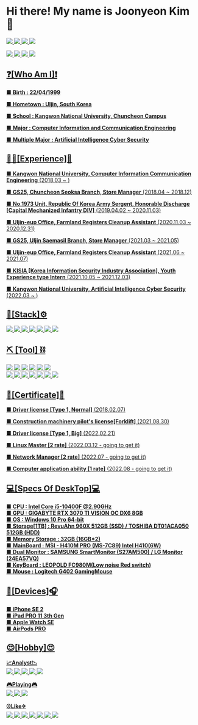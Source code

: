 # Hi there! My name is Joonyeon Kim 👋
<a href="https://www.instagram.com/22._.jr" target="_blank"><img src="https://img.shields.io/badge/22._.jr-e4405f?style=flat-square&logo=Instagram&logoColor=black"/> <a href="https://www.facebook.com/GaveKite" target="_blank"><img src="https://img.shields.io/badge/Kimjoonyeon-blue?style=flat-square&logo=Facebook&logoColor=white"/>  <a href="https://user-images.githubusercontent.com/91503825/148906514-5a571adc-663d-42cc-a24a-4728b11cd576.jpg" target="_blank"><img src="https://img.shields.io/badge/yeon8227-ffcd00?style=flat-square&logo=kakaotalk&logoColor=black"/>  <a href="https://user-images.githubusercontent.com/91503825/148907439-a8120bc1-74e8-4e0c-90d7-3f8f98ee0a82.jpg" target="_blank"><img src="https://img.shields.io/badge/GaveKite-26a5e4?style=flat-square&logo=Telegram&logoColor=black"/> 
  
  <a href="https://www.naver.com" target="_blank"><img src="https://img.shields.io/badge/yeon8227@naver.com-03c75a?style=flat-square&logo=naver&logoColor=white"/>  <a href="https://www.google.com" target="_blank"><img src="https://img.shields.io/badge/kimjoonyeon8227@gmail.com-ea4335?style=flat-square&logo=Gmail&logoColor=black"/>  <img src="https://img.shields.io/badge/ 준연 2979 -5865f2?style=flat-square&logo=discord&logoColor=white"/> <img src="https://img.shields.io/badge/KimJoonYeon-004680?style=flat-square&logo=TeamViewer&logoColor=white"/> <br>

## ❓[Who Am I]❗
■ **Birth : 22/04/1999**    

■ **Hometown : Uljin, South Korea**
    
■ **School : Kangwon National University, Chuncheon Campus**

■ **Major : Computer Information and Communication Engineering**

■ **Multiple Major : Artificial Intelligence Cyber Security**
<br>


## 👷‍♂️[Experience]💪
■ **Kangwon National University, Computer Information Communication Engineering** (2018.03 ~ )

■ **GS25, Chuncheon Seoksa Branch, Store Manager** (2018.04 ~ 2018.12)

■ **No.1973 Unit, Republic Of Korea Army Sergent, Honorable Discharge** **[Capital Mechanized Infantry DIV]** (2019.04.02 ~ 2020.11.03)

■ **Uljin-eup Office, Farmland Registers Cleanup Assistant** (2020.11.03 ~ 2020.12.31)

■ **GS25, Uljin Saemasil Branch, Store Manager** (2021.03 ~ 2021.05)

■ **Uljin-eup Office, Farmland Registers Cleanup Assistant** (2021.06 ~ 2021.07)

■ **KISIA [Korea Information Security Industry Association], Youth Experience type Intern** (2021.10.05 ~ 2021.12.03)

■ **Kangwon National University, Artificial Intelligence Cyber Security** (2022.03 ~ )<br>

## 🧱[Stack]⚙
<img src="https://img.shields.io/badge/Bash-FCC624?style=flat-square&logo=Linux&logoColor=black"/> <img src="https://img.shields.io/badge/Java-007396?style=flat-square&logo=java&logoColor=black"/> <img src="https://img.shields.io/badge/C-A8B9CC?style=flat-square&logo=C&logoColor=orange"/> <img src="https://img.shields.io/badge/Python-3776AB?style=flat-square&logo=python&logoColor=white"/> <img src="https://img.shields.io/badge/HTML5-E34F26?style=flat-square&logo=HTML5&logoColor=white"/> <img src="https://img.shields.io/badge/CSS3-1572B6?style=flat-square&logo=CSS3&logoColor=white"/> <img src="https://img.shields.io/badge/Assembly-007AAC?style=flat-square&logo=AssemblyScript&logoColor=black"/> <br>



## ⛏ [Tool] ⛓
<img src="https://img.shields.io/badge/Git-f05032?style=flat-square&logo=Git&logoColor=white"/> 
  <img src="https://img.shields.io/badge/GitHub-181717?style=flat-square&logo=GitHub&logoColor=white"/> 
  <img src="https://img.shields.io/badge/Sublime Text-ff9800?style=flat-square&logo=Sublime Text&logoColor=white"/> 
  <img src="https://img.shields.io/badge/Oracle-F80000?style=flat-square&logo=oracle&logoColor=black"/> 
  <img src="https://img.shields.io/badge/Eclipse-2c2255?style=flat-square&logo=Eclipse IDE&logoColor=white"/> 
  <img src="https://img.shields.io/badge/Visual Studio-5c2d91?style=flat-square&logo=Visual Studio&logoColor=white"/> <br>
<img src="https://img.shields.io/badge/Excel-217346?style=flat-square&logo=Microsoft Excel&logoColor=white"/>
<img src="https://img.shields.io/badge/Access-a4373a?style=flat-square&logo=Microsoft Access&logoColor=white"/>
<img src="https://img.shields.io/badge/Word-2b579a?style=flat-square&logo=Microsoft Word&logoColor=white"/>
<img src="https://img.shields.io/badge/PPT-b7472a?style=flat-square&logo=Microsoft PowerPoint&logoColor=white"/>
<img src="https://img.shields.io/badge/Zoom-2d8cff?style=flat-square&logo=Zoom&logoColor=white"/>
<img src="https://img.shields.io/badge/OBS-302E31?style=flat-square&logo=OBS Studio&logoColor=white"/>
<img src="https://img.shields.io/badge/PUTTY-4d4d4d?style=flat-square&logo=Windows Terminal&logoColor=white"/><br>   
    
## 📰[Certificate]📰
■ **Driver license [Type 1, Normal]** (2018.02.07)

■ **Construction machinery pilot's license[Forklift]** (2021.08.30)

■ **Driver license [Type 1, Big]** (2022.02.21)

■ **Linux Master [2 rate]** (2022.03.12 - going to get it)

■ **Network Manager [2 rate]** (2022.07 - going to get it)

■ **Computer application ability [1 rate]** (2022.08 - going to get it) <br>
    
## 💻[Specs Of DeskTop]💻
■ **CPU : Intel Core i5-10400F @2.90GHz**<br>
■ **GPU : GIGABYTE RTX 3070 TI VISION OC DX6 8GB**<br> 
■ **OS : Windows 10 Pro 64-bit**<br>
■ **Storage[1TB] : RevuAhn 960X 512GB (SSD) / TOSHIBA DT01ACA050 512GB (HDD)**<br>
■ **Memory Storage : 32GB (16GB*2)**<br> 
■ **MainBoard : MSI - H410M PRO (MS-7C89) Intel H410(6W)**<br>
■ **Dual Monitor : SAMSUNG SmartMonitor (S27AM500) / LG Monitor (24EA57VQ)**<br>
■ **KeyBoard : LEOPOLD FC980M(Low noise Red switch)**<br>
■ **Mouse : Logitech G402 GamingMouse**<br>
    
## 📱[Devices]🎧
■ **iPhone SE 2** <br>
■ **iPad PRO 11 3th Gen**<br>
■ **Apple Watch SE**<br>
■ **AirPods PRO**<br>

## 😍[Hobby]😍
**📈Analyst📉** <br>
<img src="https://img.shields.io/badge/Klaytn-blue?style=flat-square&logo=Kakao&logoColor=white"/> <img src="https://img.shields.io/badge/KlaySwap-orange?style=flat-square&logo=Kakao&logoColor=white"/> <img src="https://img.shields.io/badge/Ethereum-3c3c3d?style=flat-square&logo=Ethereum&logoColor=white"/> <img src="https://img.shields.io/badge/Samsung-1428a0?style=flat-square&logo=Samsung&logoColor=white"/> <img src="https://img.shields.io/badge/Apple-000000?style=flat-square&logo=Apple&logoColor=white"/> <br>

**🎮Playing🎮** <br>
<img src="https://img.shields.io/badge/LOL-d32936?style=flat-square&logo=Riot Games&logoColor=white"/> <img src="https://img.shields.io/badge/StarCraft-148eff?style=flat-square&logo=Battle.net&logoColor=white"/> <img src="https://img.shields.io/badge/PUBG-000000?style=flat-square&logo=Steam&logoColor=white"/> <br>

**⚾Like✈** <br>
<img src="https://img.shields.io/badge/Drive-05141f?style=flat-square&logo=Kia&logoColor=white"/> 
  <img src="https://img.shields.io/badge/Trip-ff5a5f?style=flat-square&logo=Airbnb&logoColor=white"/> 
  <img src="https://img.shields.io/badge/Melon-green?style=flat-square&logo=Apple Music&logoColor=white"/> 
  <img src="https://img.shields.io/badge/YouTube-ff0000?style=flat-square&logo=Youtube&logoColor=white"/> 
  <img src="https://img.shields.io/badge/Netflix-e50914?style=flat-square&logo=Netflix&logoColor=white"/> 
    <img src="https://img.shields.io/badge/BaseBall-041e42?style=flat-square&logo=MLB&logoColor=white"/>
    <img src="https://img.shields.io/badge/EPL-360d3a?style=flat-square&logo=Premier League&logoColor=white"/>
